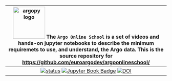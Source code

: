|<img src="https://raw.githubusercontent.com/euroargodev/argoonlineschool/master/images/logoAoS.png" alt="argopy logo" width="100"/> The ``Argo Online School``  is a set of videos and hands-on jupyter notebooks to describe the minimum requiremets to use, and understand, the Argo data. This is the source repository for https://github.com/euroargodev/argoonlineschool/|
|:---------:|
|[![status](https://jose.theoj.org/papers/b66eaed8751b3adb6f2f4ad146380818/status.svg)](https://jose.theoj.org/papers/b66eaed8751b3adb6f2f4ad146380818) [![Jupyter Book Badge](https://jupyterbook.org/badge.svg)](<github.com/euroargodev/argoonlineschool/>) [![DOI](https://zenodo.org/badge/DOI/10.5281/zenodo.13929139.svg)](https://doi.org/10.5281/zenodo.13929139)| 
